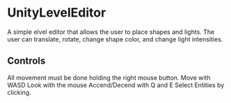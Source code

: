 # UnityLevelEditor
A simple elvel editor that allows the user to place shapes and lights. The user can translate, rotate, change shape color, and change light intensities.

## Controls
All movement must be done holding the right mouse button.
Move with WASD
Look with the mouse
Accend/Decend with Q and E
Select Entities by clicking.